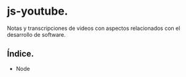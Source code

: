 # js-youtube.

Notas y transcripciones de videos con aspectos relacionados con el desarrollo de software.

## Índice.

- Node
